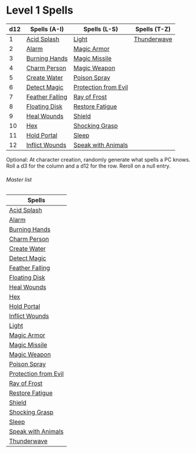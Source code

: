 # Level 1 Spells

| d12 | Spells (A-I)                         | Spells (L-S)                                   | Spells (T-Z)                 |
| --- | ------------------------------------ | ---------------------------------------------- | ---------------------------- |
| 1   | [Acid Splash](Acid%20Splash.md)         | [Light](Light.md)                               | [Thunderwave](Thunderwave.md) |
| 2   | [Alarm](Alarm.md)                     | [Magic Armor](Magic%20Armor.md)                   |                              |
| 3   | [Burning Hands](Burning%20Hands.md)     | [Magic Missile](Magic%20Missile.md)               |                              |
| 4   | [Charm Person](Charm%20Person.md)       | [Magic Weapon](Magic%20Weapon.md)                               |                              |
| 5   | [Create Water](Create%20Water.md)       | [Poison Spray](Poison%20Spray.md)                 |                              |
| 6   | [Detect Magic](Detect%20Magic.md)       | [Protection from Evil](Protection%20from%20Evil.md) |                              |
| 7   | [Feather Falling](Feather%20Falling.md) | [Ray of Frost](Ray%20of%20Frost.md)                 |                              |
| 8   | [Floating Disk](Floating%20Disk.md)     | [Restore Fatigue](Restore%20Fatigue.md)                            |                              |
| 9   | [Heal Wounds](Heal%20Wounds.md)         | [Shield](Shield.md)                             |                              |
| 10  | [Hex](Hex.md)                              | [Shocking Grasp](Shocking%20Grasp.md)             |                              |
| 11  | [Hold Portal](Hold%20Portal.md)         | [Sleep](Sleep.md)                               |                              |
| 12  | [Inflict Wounds](Inflict%20Wounds.md)                   | [Speak with Animals](Speak%20with%20Animals.md)                         |                              |

Optional: At character creation, randomly generate what spells a PC knows. Roll a d3 for the column and a d12 for the row. Reroll on a null entry.



###### Master list

| Spells                                         |
| ---------------------------------------------- |
| [Acid Splash](Acid%20Splash.md)                   |
| [Alarm](Alarm.md)                               |
| [Burning Hands](Burning%20Hands.md)               |
| [Charm Person](Charm%20Person.md)                 |
| [Create Water](Create%20Water.md)                 |
| [Detect Magic](Detect%20Magic.md)                 |
| [Feather Falling](Feather%20Falling.md)           |
| [Floating Disk](Floating%20Disk.md)               |
| [Heal Wounds](Heal%20Wounds.md)                   |
| [Hex](Hex.md)                                        |
| [Hold Portal](Hold%20Portal.md)                   |
| [Inflict Wounds](Inflict%20Wounds.md)                             |
| [Light](Light.md)                               |
| [Magic Armor](Magic%20Armor.md)                   |
| [Magic Missile](Magic%20Missile.md)               |
| [Magic Weapon](Magic%20Weapon.md)                               |
| [Poison Spray](Poison%20Spray.md)                 |
| [Protection from Evil](Protection%20from%20Evil.md) |
| [Ray of Frost](Ray%20of%20Frost.md)                 |
| [Restore Fatigue](Restore%20Fatigue.md)                            |
| [Shield](Shield.md)                             |
| [Shocking Grasp](Shocking%20Grasp.md)             |
| [Sleep](Sleep.md)                               |
| [Speak with Animals](Speak%20with%20Animals.md)                         |
| [Thunderwave](Thunderwave.md)                   |

